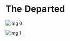 # The Departed

![img 0](https://i.imgur.com/C5aPvUl.jpg)

![img 1](https://i.imgur.com/40NKpbO.png)

